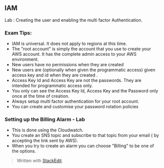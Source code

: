 ## IAM

Lab : Creating the user and enabling the multi factor Authentication.
### Exam Tips:
* IAM is universal. It does not apply to regions at this time.
* The "root account" is simply the account that you use to create your AWS account. It has the complete admin access to your AWS environment.
* New users have no permissions when they are created
* New users are (optionally when given the programmatic access) given access key and id when they are created .
* Access Key Id and Access Key are not the passwords. They are intended for programmatic access only.
* You only can see the Access Key Id, Access Key and the Password only once at the time of creation.
* Always setup multi factor authentication for your root account.
* You can create and customise your password rotation policies
### Setting up the Billing Alarm - Lab
* This is done using the Cloudwatch.
* You create an SNS topic and subscribe to that topic from your email ( by accepting the link sent by AWS). 
* When you try to create an alarm you can choose "Billing" to be one of the options.




> Written with [StackEdit](https://stackedit.io/).
<!--stackedit_data:
eyJoaXN0b3J5IjpbLTE4ODE1NjkyNDNdfQ==
-->